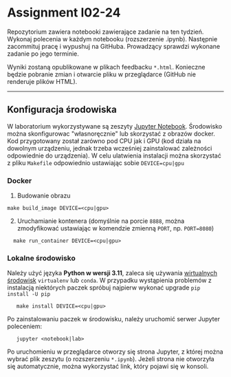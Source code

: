 # Assignment l02-24

Repozytorium zawiera notebooki zawierające zadanie na ten tydzień. 
Wykonaj polecenia w każdym notebooku (rozszerzenie .ipynb). 
Następnie zacommituj pracę i wypushuj na GitHuba. 
Prowadzący sprawdzi wykonane zadanie po jego terminie.

Wyniki zostaną opublikowane w plikach feedbacku `*.html`. 
Konieczne będzie pobranie zmian i otwarcie pliku w przeglądarce (GitHub nie renderuje plików HTML).

----
## Konfiguracja środowiska

W laboratorium wykorzystywane są zeszyty [Jupyter Notebook](https://jupyter.org/).
Środowisko można skonfigurowac "własnoręcznie" lub skorzystać z obrazów docker. Kod przygotowany został zarówno pod
CPU jak i GPU (kod działa na dowolnym urządzeniu, jednak trzeba wcześniej zainstalować zależności odpowiednie do urządzenia).
W celu ulatwienia instalacji można skorzystać z pliku `Makefile` odpowiednio ustawiając
sobie `DEVICE=cpu|gpu`

### Docker

1. Budowanie obrazu

```shell
make build_image DEVICE=<cpu|gpu>
```

2. Uruchamianie kontenera (domyślnie na porcie `8888`, można zmodyfikować ustawiając w komendzie zmienną `PORT`, np. `PORT=8080`)

```shell
  make run_container DEVICE=<cpu|gpu>
```

### Lokalne środowisko

Należy użyć języka **Python w wersji 3.11**, zaleca się używania [wirtualnych środowisk](https://packaging.python.org/guides/installing-using-pip-and-virtual-environments/) `virtualenv` lub `conda`.
W przypadku wystąpienia problemów z instalacją niektórych paczek spróbuj najpierw wykonać upgrade `pip install -U pip` 

```shell
   make install DEVICE=<cpu|gpu>
```

Po zainstalowaniu paczek w środowisku, należy uruchomić serwer Jupyter poleceniem:

```shell
   jupyter <notebook|lab>
```

Po uruchomieniu w przeglądarce otworzy się strona Jupyter, z której można wybrać plik zeszytu (o
rozszerzeniu `*.ipynb`). Jeżeli strona nie otworzyła się automatycznie, można wykorzystać link, który pojawi się w konsoli.
